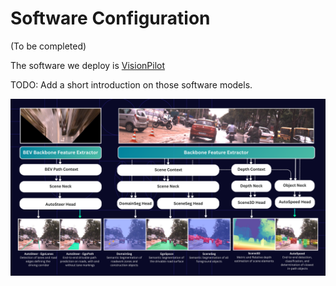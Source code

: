 # Software Configuration

(To be completed)

The software we deploy is [VisionPilot](https://github.com/autowarefoundation/autoware.privately-owned-vehicles)

TODO: Add a short introduction on those software models.

![Software Overview](images/software_stack.png)
